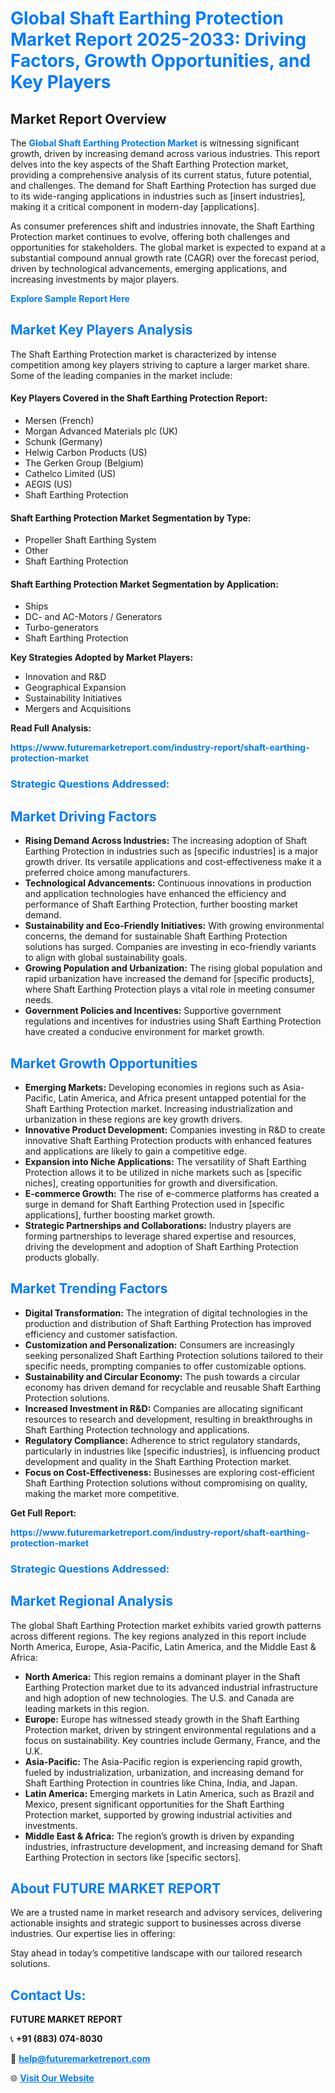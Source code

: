 <h1 style="color: #007BFF;">Global Shaft Earthing Protection Market Report 2025-2033: Driving Factors, Growth Opportunities, and Key Players</h1>

<section id="overview">
<h2>Market Report Overview</h2>
<p>The <a href="https://www.futuremarketreport.com/industry-report/shaft-earthing-protection-market" style="color: #007BFF; text-decoration: none;"><strong>Global Shaft Earthing Protection Market</strong></a> is witnessing significant growth, driven by increasing demand across various industries. This report delves into the key aspects of the Shaft Earthing Protection market, providing a comprehensive analysis of its current status, future potential, and challenges. The demand for Shaft Earthing Protection has surged due to its wide-ranging applications in industries such as [insert industries], making it a critical component in modern-day [applications].</p>
<p>As consumer preferences shift and industries innovate, the Shaft Earthing Protection market continues to evolve, offering both challenges and opportunities for stakeholders. The global market is expected to expand at a substantial compound annual growth rate (CAGR) over the forecast period, driven by technological advancements, emerging applications, and increasing investments by major players.</p>
</section>

<section id="overview">
<p><a href="https://www.futuremarketreport.com/request-sample/reportId=106523" style="color: #007BFF; text-decoration: none;"><strong>Explore Sample Report Here</strong></a></p>
</section>

<section id="key-players">
<h2 style="color: #007BFF;">Market Key Players Analysis</h2>
<p>The Shaft Earthing Protection market is characterized by intense competition among key players striving to capture a larger market share. Some of the leading companies in the market include:</p>
<h4>Key Players Covered in the Shaft Earthing Protection Report:</h4>
<ul><li>Mersen (French)</li><li>Morgan Advanced Materials plc (UK)</li><li>Schunk (Germany)</li><li>Helwig Carbon Products (US)</li><li>The Gerken Group (Belgium)</li><li>Cathelco Limited (US)</li><li>AEGIS (US)</li><li>Shaft Earthing Protection</li></ul>
<h4>Shaft Earthing Protection Market Segmentation by Type:</h4>
<ul><li>Propeller Shaft Earthing System</li><li>Other</li><li>Shaft Earthing Protection</li></ul>

<h4>Shaft Earthing Protection Market Segmentation by Application:</h4>
<ul><li>Ships</li><li>DC- and AC-Motors / Generators</li><li>Turbo-generators</li><li>Shaft Earthing Protection</li></ul>
<p><strong>Key Strategies Adopted by Market Players:</strong></p>
<ul>
<li>Innovation and R&D</li>
<li>Geographical Expansion</li>
<li>Sustainability Initiatives</li>
<li>Mergers and Acquisitions</li>
</ul>
</section>

<section>
<p><strong>Read Full Analysis: </strong></p><a href="https://www.futuremarketreport.com/industry-report/shaft-earthing-protection-market" style="color: #007BFF; text-decoration: none;"><strong>https://www.futuremarketreport.com/industry-report/shaft-earthing-protection-market</strong></a>
<h3 style="color: #007BFF;">Strategic Questions Addressed:</h3>
</section>

<section id="driving-factors">
<h2 style="color: #007BFF;">Market Driving Factors</h2>
<ul>
<li><strong>Rising Demand Across Industries:</strong> The increasing adoption of Shaft Earthing Protection in industries such as [specific industries] is a major growth driver. Its versatile applications and cost-effectiveness make it a preferred choice among manufacturers.</li>
<li><strong>Technological Advancements:</strong> Continuous innovations in production and application technologies have enhanced the efficiency and performance of Shaft Earthing Protection, further boosting market demand.</li>
<li><strong>Sustainability and Eco-Friendly Initiatives:</strong> With growing environmental concerns, the demand for sustainable Shaft Earthing Protection solutions has surged. Companies are investing in eco-friendly variants to align with global sustainability goals.</li>
<li><strong>Growing Population and Urbanization:</strong> The rising global population and rapid urbanization have increased the demand for [specific products], where Shaft Earthing Protection plays a vital role in meeting consumer needs.</li>
<li><strong>Government Policies and Incentives:</strong> Supportive government regulations and incentives for industries using Shaft Earthing Protection have created a conducive environment for market growth.</li>
</ul>
</section>

<section id="growth-opportunities">
<h2 style="color: #007BFF;">Market Growth Opportunities</h2>
<ul>
<li><strong>Emerging Markets:</strong> Developing economies in regions such as Asia-Pacific, Latin America, and Africa present untapped potential for the Shaft Earthing Protection market. Increasing industrialization and urbanization in these regions are key growth drivers.</li>
<li><strong>Innovative Product Development:</strong> Companies investing in R&D to create innovative Shaft Earthing Protection products with enhanced features and applications are likely to gain a competitive edge.</li>
<li><strong>Expansion into Niche Applications:</strong> The versatility of Shaft Earthing Protection allows it to be utilized in niche markets such as [specific niches], creating opportunities for growth and diversification.</li>
<li><strong>E-commerce Growth:</strong> The rise of e-commerce platforms has created a surge in demand for Shaft Earthing Protection used in [specific applications], further boosting market growth.</li>
<li><strong>Strategic Partnerships and Collaborations:</strong> Industry players are forming partnerships to leverage shared expertise and resources, driving the development and adoption of Shaft Earthing Protection products globally.</li>
</ul>
</section>

<section id="trending-factors">
<h2 style="color: #007BFF;">Market Trending Factors</h2>
<ul>
<li><strong>Digital Transformation:</strong> The integration of digital technologies in the production and distribution of Shaft Earthing Protection has improved efficiency and customer satisfaction.</li>
<li><strong>Customization and Personalization:</strong> Consumers are increasingly seeking personalized Shaft Earthing Protection solutions tailored to their specific needs, prompting companies to offer customizable options.</li>
<li><strong>Sustainability and Circular Economy:</strong> The push towards a circular economy has driven demand for recyclable and reusable Shaft Earthing Protection solutions.</li>
<li><strong>Increased Investment in R&D:</strong> Companies are allocating significant resources to research and development, resulting in breakthroughs in Shaft Earthing Protection technology and applications.</li>
<li><strong>Regulatory Compliance:</strong> Adherence to strict regulatory standards, particularly in industries like [specific industries], is influencing product development and quality in the Shaft Earthing Protection market.</li>
<li><strong>Focus on Cost-Effectiveness:</strong> Businesses are exploring cost-efficient Shaft Earthing Protection solutions without compromising on quality, making the market more competitive.</li>
</ul>
</section>

<section>
<p><strong>Get Full Report: </strong></p><a href="https://www.futuremarketreport.com/industry-report/shaft-earthing-protection-market" style="color: #007BFF; text-decoration: none;"><strong>https://www.futuremarketreport.com/industry-report/shaft-earthing-protection-market</strong></a>
<h3 style="color: #007BFF;">Strategic Questions Addressed:</h3>
</section>


<section id="regional-analysis">
<h2 style="color: #007BFF;">Market Regional Analysis</h2>
<p>The global Shaft Earthing Protection market exhibits varied growth patterns across different regions. The key regions analyzed in this report include North America, Europe, Asia-Pacific, Latin America, and the Middle East & Africa:</p>
<ul>
<li><strong>North America:</strong> This region remains a dominant player in the Shaft Earthing Protection market due to its advanced industrial infrastructure and high adoption of new technologies. The U.S. and Canada are leading markets in this region.</li>
<li><strong>Europe:</strong> Europe has witnessed steady growth in the Shaft Earthing Protection market, driven by stringent environmental regulations and a focus on sustainability. Key countries include Germany, France, and the U.K.</li>
<li><strong>Asia-Pacific:</strong> The Asia-Pacific region is experiencing rapid growth, fueled by industrialization, urbanization, and increasing demand for Shaft Earthing Protection in countries like China, India, and Japan.</li>
<li><strong>Latin America:</strong> Emerging markets in Latin America, such as Brazil and Mexico, present significant opportunities for the Shaft Earthing Protection market, supported by growing industrial activities and investments.</li>
<li><strong>Middle East & Africa:</strong> The region’s growth is driven by expanding industries, infrastructure development, and increasing demand for Shaft Earthing Protection in sectors like [specific sectors].</li>
</ul>
</section>

<footer>
<h2 style="color: #007BFF;">About FUTURE MARKET REPORT</h2>
<p>We are a trusted name in market research and advisory services, delivering actionable insights and strategic support to businesses across diverse industries. Our expertise lies in offering:</p>

<p>Stay ahead in today’s competitive landscape with our tailored research solutions.</p>

<h2 style="color: #007BFF;">Contact Us:</h2>
<p><strong>FUTURE MARKET REPORT</strong></p>
<p>📞 <strong>+91 (883) 074-8030</strong></p>
<p>📧 <strong><a href="mailto:help@futuremarketreport.com" style="color: #007BFF;">help@futuremarketreport.com</a></strong></p>
<p>🌐 <strong><a href="https://www.futuremarketreport.com/" style="color: #007BFF;">Visit Our Website</a></strong></p>
</footer>